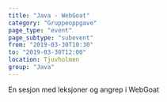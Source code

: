 ```yaml
---
title: "Java - WebGoat"
category: "Gruppeoppgave"
page_type: "event"
page_subtype: "subevent"
from: "2019-03-30T10:30"
to: "2019-03-30T12:00"
location: Tjuvholmen
group: "Java"
---
```

En sesjon med leksjoner og angrep i WebGoat